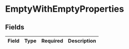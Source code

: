 # EmptyWithEmptyProperties


## Fields

| Field       | Type        | Required    | Description |
| ----------- | ----------- | ----------- | ----------- |